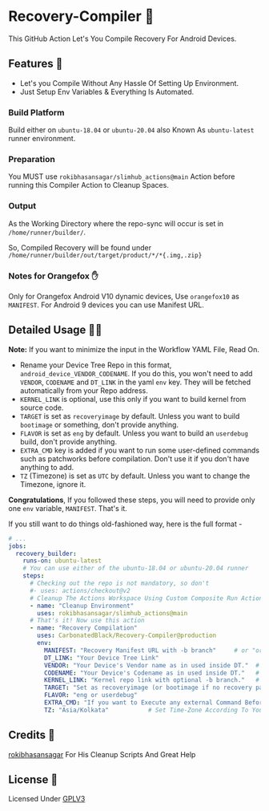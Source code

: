 # Recovery-Compiler 🤖

This GitHub Action Let's You Compile Recovery For Android Devices.

## Features 📜

- Let's you Compile Without Any Hassle Of Setting Up Environment.
- Just Setup Env Variables & Everything Is Automated.

### Build Platform

Build either on `ubuntu-18.04` or `ubuntu-20.04` also Known As `ubuntu-latest` runner environment.

### Preparation

You MUST use `rokibhasansagar/slimhub_actions@main` Action before running this Compiler Action to Cleanup Spaces.

### Output

As the Working Directory where the repo-sync will occur is set in `/home/runner/builder/`.

So, Compiled Recovery will be found under `/home/runner/builder/out/target/product/*/*{.img,.zip}`

### Notes for Orangefox ✋

Only for Orangefox Android V10 dynamic devices, Use `orangefox10` as `MANIFEST`.
For Android 9 devices you can use Manifest URL.

## Detailed Usage 👨‍💻

**Note:** If you want to minimize the input in the Workflow YAML File, Read On.

- Rename your Device Tree Repo in this format, `android_device_VENDOR_CODENAME`.
  If you do this, you won't need to add `VENDOR`, `CODENAME` and `DT_LINK` in the yaml `env` key.
  They will be fetched automatically from your Repo address.
- `KERNEL_LINK` is optional, use this only if you want to build kernel from source code.
- `TARGET` is set as `recoveryimage` by default.
  Unless you want to build `bootimage` or something, don't provide anything.
- `FLAVOR` is set as `eng` by default.
  Unless you want to build an `userdebug` build, don't provide anything.
- `EXTRA_CMD` key is added if you want to run some user-defined commands such as patchworks before compilation.
  Don't use it if you don't have anything to add.
- `TZ` (Timezone) is set as `UTC` by default.
  Unless you want to change the Timezone, ignore it.

**Congratulations**, If you followed these steps, you will need to provide only one `env` variable, `MANIFEST`. That's it.

If you still want to do things old-fashioned way, here is the full format -

```yaml
# ...
jobs:
  recovery_builder:
    runs-on: ubuntu-latest
    # You can use either of the ubuntu-18.04 or ubuntu-20.04 runner
    steps:
      # Checking out the repo is not mandatory, so don't
      #- uses: actions/checkout@v2
      # Cleanup The Actions Workspace Using Custom Composite Run Actions
      - name: "Cleanup Environment"
        uses: rokibhasansagar/slimhub_actions@main
      # That's it! Now use this action
      - name: "Recovery Compilation"
        uses: CarbonatedBlack/Recovery-Compiler@production
        env:
          MANIFEST: "Recovery Manifest URL with -b branch"     # or "orangefox10" for Orangefox Android v10
          DT_LINK: "Your Device Tree Link"
          VENDOR: "Your Device's Vendor name as in used inside DT."  # Example: xiaomi, samsung, asus, etc.
          CODENAME: "Your Device's Codename as in used inside DT."   # Example: nikel, phoenix, ginkgo, etc.
          KERNEL_LINK: "Kernel repo link with optional -b branch."   # Only for building kernel from source. Ignore if using prebuilt.
          TARGET: "Set as recoveryimage (or bootimage if no recovery partition avaiable)"
          FLAVOR: "eng or userdebug"
          EXTRA_CMD: "If you want to Execute any external Command Before Compilation Starts"
          TZ: "Asia/Kolkata"           # Set Time-Zone According To Your Region
```

## Credits 🥰

[rokibhasansagar](https://github.com/rokibhasansagar) For His Cleanup Scripts And Great Help

## License 🔖

Licensed Under [GPLV3](https://github.com/Carbonatedblack/Recovery-Compiler/blob/production/LICENSE)

